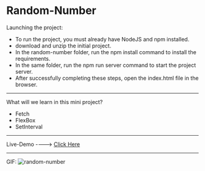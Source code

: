 # Random-Number

Launching the project:
* To run the project, you must already have NodeJS and npm installed.
* download and unzip the initial project.
* In the random-number folder, run the npm install command to install the requirements.
* In the same folder, run the npm run server command to start the project server.
* After successfully completing these steps, open the index.html file in the browser.

---------------------------------------------------------------------------------------------------------------------

What will we learn in this mini project?
* Fetch
* FlexBox
* SetInterval

---------------------------------------------------------------------------------------------------------------------

Live-Demo ----> [Click Here](https://mohammadrezaei5.github.io/Random-Number/)

---------------------------------------------------------------------------------------------------------------------

GIF:
![random-number](https://github.com/MohammadRezaei5/Random-Number/assets/92850417/ce012a25-35a4-4524-8c04-35a1a9e8c692)
